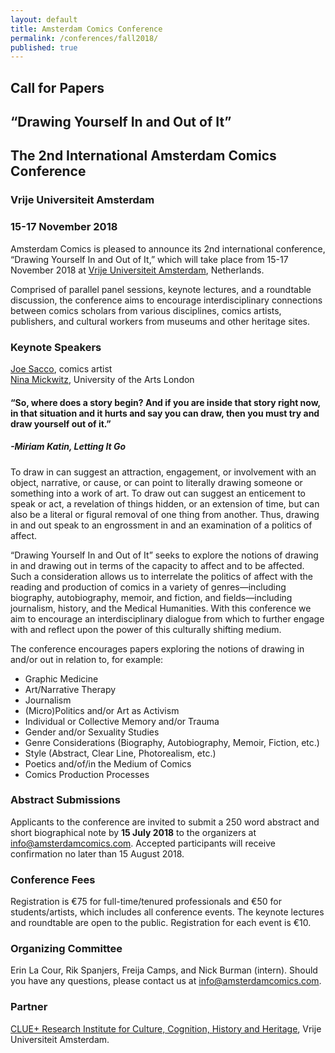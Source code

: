 ```yaml
---
layout: default
title: Amsterdam Comics Conference
permalink: /conferences/fall2018/
published: true
---
```


## Call for Papers

## “Drawing Yourself In and Out of It”  
## The 2nd International Amsterdam Comics Conference

### Vrije Universiteit Amsterdam  
### 15-17 November 2018

Amsterdam Comics is pleased to announce its 2nd international conference, “Drawing Yourself In and Out of It,” which will take place from 15-17 November 2018 at [Vrije Universiteit Amsterdam](http://www.vu.nl), Netherlands.

Comprised of parallel panel sessions, keynote lectures, and a roundtable discussion, the conference aims to encourage interdisciplinary connections between comics scholars from various disciplines, comics artists, publishers, and cultural workers from museums and other heritage sites. 


### **Keynote Speakers**

[Joe Sacco](http://www.fantagraphics.com/artists/joe-sacco/), comics artist  
[Nina Mickwitz](http://www.arts.ac.uk/research/ual-staff-researchers/a-z/dr-nina-mickwitz/), University of the Arts London

<h4>“So, where does a story begin? And if you are inside that story right now, in that situation and it hurts and say you can draw, then you must try and draw yourself out of it.”</h4>

<h5>-Miriam Katin, <i>Letting It Go</i></h5>


To draw in can suggest an attraction, engagement, or involvement with an object, narrative, or cause, or can point to literally drawing someone or something into a work of art. To draw out can suggest an enticement to speak or act, a revelation of things hidden, or an extension of time, but can also be a literal or figural removal of one thing from another. Thus, drawing in and out speak to an engrossment in and an examination of a politics of affect.

“Drawing Yourself In and Out of It” seeks to explore the notions of drawing in and drawing out in terms of the capacity to affect and to be affected. Such a consideration allows us to interrelate the politics of affect with the reading and production of comics in a variety of genres—including biography, autobiography, memoir, and fiction, and fields—including journalism, history, and the Medical Humanities. With this conference we aim to encourage an interdisciplinary dialogue from which to further engage with and reflect upon the power of this culturally shifting medium.

The conference encourages papers exploring the notions of drawing in and/or out in relation to, for example: 

* Graphic Medicine
* Art/Narrative Therapy
* Journalism
* (Micro)Politics and/or Art as Activism
* Individual or Collective Memory and/or Trauma
* Gender and/or Sexuality Studies
* Genre Considerations (Biography, Autobiography, Memoir, Fiction, etc.) 
* Style (Abstract, Clear Line, Photorealism, etc.)
* Poetics and/of/in the Medium of Comics
* Comics Production Processes


### **Abstract Submissions**

Applicants to the conference are invited to submit a 250 word abstract and short biographical note by **15 July 2018** to the organizers at <a href="mailto:info@amsterdamcomics.com">info@amsterdamcomics.com</a>. Accepted participants will receive confirmation no later than 15 August 2018.


### **Conference Fees**

Registration is €75 for full-time/tenured professionals and €50 for students/artists, which includes all conference events. The keynote lectures and roundtable are open to the public. Registration for each event is €10.  


### **Organizing Committee**

Erin La Cour, Rik Spanjers, Freija Camps, and Nick Burman (intern). Should you have any questions, please contact us at <a href="mailto:info@amsterdamcomics.com">info@amsterdamcomics.com</a>.


### **Partner**

[CLUE+ Research Institute for Culture, Cognition, History and Heritage](https://clue.vu.nl/en/index.aspx), Vrije Universiteit Amsterdam.

